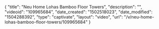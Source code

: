 {
    "title": "Neu Home Lohas Bamboo Floor Towers",
    "description": "",
    "videoid": "109965684",
    "date_created": "1502518023",
    "date_modified": "1504288392",
    "type": "captivate",
    "layout": "video",
    "url": "\/v\/neu-home-lohas-bamboo-floor-towers\/109965684"
}